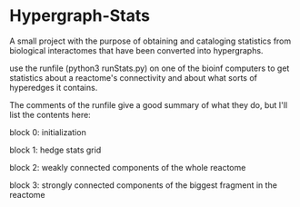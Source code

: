 # Hypergraph-Stats
A small project with the purpose of obtaining and cataloging statistics from biological interactomes that have been converted into hypergraphs.


use the runfile (python3 runStats.py) on one of the bioinf computers to get statistics about a reactome's connectivity and about what sorts of hyperedges it contains.

The comments of the runfile give a good summary of what they do, but I'll list the contents here:

block 0: initialization

block 1: hedge stats grid

block 2: weakly connected components of the whole reactome

block 3: strongly connected components of the biggest fragment in the reactome
